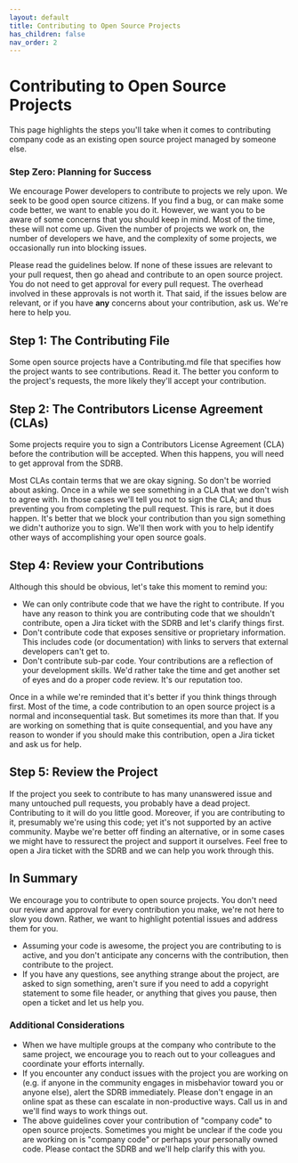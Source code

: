 ```yaml
---
layout: default
title: Contributing to Open Source Projects
has_children: false
nav_order: 2
---
```


# Contributing to Open Source Projects

This page highlights the steps you'll take when it comes to contributing company code as an existing open source project managed by someone else.

### Step Zero: Planning for Success

We encourage Power developers to contribute to projects we rely upon. We seek to be good open source citizens. If you find a bug, or can make some code better, we want to enable you do it. However, we want you to be aware of some concerns that you should keep in mind. Most of the time, these will not come up. Given the number of projects we work on, the number of developers we have, and the complexity of some projects, we occasionally run into blocking issues.

Please read the guidelines below. If none of these issues are relevant to your pull request, then go ahead and contribute to an open source project. You do not need to get approval for every pull request. The overhead involved in these approvals is not worth it. That said, if the issues below are relevant, or if you have **any** concerns about your contribution, ask us. We're here to help you.

## Step 1: The Contributing File

Some open source projects have a Contributing.md file that specifies how the project wants to see contributions. Read it. The better you conform to the project's requests, the more likely they'll accept your contribution.

## Step 2: The Contributors License Agreement (CLAs)

Some projects require you to sign a Contributors License Agreement (CLA) before the contribution will be accepted. When this happens, you will need to get approval from the SDRB.

Most CLAs contain terms that we are okay signing. So don't be worried about asking. Once in a while we see something in a CLA that we don't wish to agree with. In those cases we'll tell you not to sign the CLA; and thus preventing you from completing the pull request. This is rare, but it does happen. It's better that we block your contribution than you sign something we didn't authorize you to sign. We'll then work with you to help identify other ways of accomplishing your open source goals.

## Step 4: Review your Contributions

Although this should be obvious, let's take this moment to remind you:
* We can only contribute code that we have the right to contribute. If you have any reason to think you are contributing code that we shouldn't contribute, open a Jira ticket with the SDRB and let's clarify things first.
* Don't contribute code that exposes sensitive or proprietary information. This includes code (or documentation) with links to servers that external developers can't get to.
* Don't contribute sub-par code. Your contributions are a reflection of your development skills. We'd rather take the time and get another set of eyes and do a proper code review. It's our reputation too.

Once in a while we're reminded that it's better if you think things through first. Most of the time, a code contribution to an open source project is a normal and inconsequential task. But sometimes its more than that. If you are working on something that is quite consequential, and you have any reason to wonder if you should make this contribution, open a Jira ticket and ask us for help.

## Step 5: Review the Project

If the project you seek to contribute to has many unanswered issue and many untouched pull requests, you probably have a dead project. Contributing to it will do you little good. Moreover, if you are contributing to it, presumably we're using this code; yet it's not supported by an active community. Maybe we're better off finding an alternative, or in some cases we might have to ressurect the project and support it ourselves. Feel free to open a Jira ticket with the SDRB and we can help you work through this.

## In Summary

We encourage you to contribute to open source projects. You don't need our review and approval for every contribution you make, we're not here to slow you down. Rather, we want to highlight potential issues and address them for you.

* Assuming your code is awesome, the project you are contributing to is active, and you don't anticipate any concerns with the contribution, then contribute to the project.
* If you have any questions, see anything strange about the project, are asked to sign something, aren't sure if you need to add a copyright statement to some file header, or anything that gives you pause, then open a ticket and let us help you.

### Additional Considerations

* When we have multiple groups at the company who contribute to the same project, we encourage you to reach out to your colleagues and coordinate your efforts internally.
* If you encounter any conduct issues with the project you are working on (e.g. if anyone in the community engages in misbehavior toward you or anyone else), alert the SDRB immediately. Please don't engage in an online spat as these can escalate in non-productive ways. Call us in and we'll find ways to work things out.
* The above guidelines cover your contribution of "company code" to open source projects. Sometimes you might be unclear if the code you are working on is "company code" or perhaps your personally owned code. Please contact the SDRB and we'll help clarify this with you.
